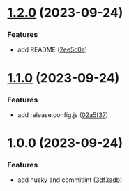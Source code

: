 # [1.2.0](https://github.com/steven130169/automate-release-win/compare/v1.1.0...v1.2.0) (2023-09-24)


### Features

* add README ([2ee5c0a](https://github.com/steven130169/automate-release-win/commit/2ee5c0aa54b311817054143b1714b2a374491138))

# [1.1.0](https://github.com/steven130169/automate-release-win/compare/v1.0.0...v1.1.0) (2023-09-24)


### Features

* add release.config.js ([02a5f37](https://github.com/steven130169/automate-release-win/commit/02a5f37468815bf250869381a994b43d8583888d))

# 1.0.0 (2023-09-24)


### Features

* add husky and commitlint ([3df3adb](https://github.com/steven130169/automate-release-win/commit/3df3adbbb50fcdb46e66c9bc0ef3291ab08bb4c5))
